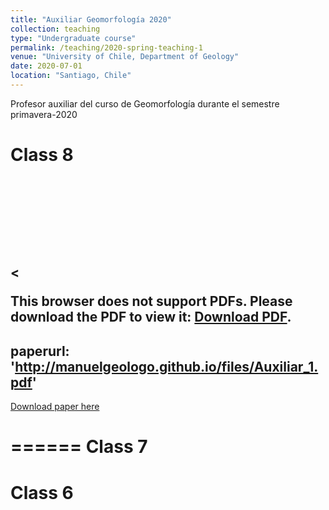```yaml
---
title: "Auxiliar Geomorfología 2020"
collection: teaching
type: "Undergraduate course"
permalink: /teaching/2020-spring-teaching-1
venue: "University of Chile, Department of Geology"
date: 2020-07-01
location: "Santiago, Chile"
---
```


Profesor auxiliar del curso de Geomorfología durante el semestre primavera-2020

Class 8
======

<<object data="http://manuelgeologo.github.io/files/Auxiliar_1.pdf" type="application/pdf" width="700px" height="700px">
    <embed src="http://manuelgeologo.github.io/files/Auxiliar_1.pdf">
        <p>This browser does not support PDFs. Please download the PDF to view it: <a href="http://manuelgeologo.github.io/files/Auxiliar_1.pdf">Download PDF</a>.</p>
    </embed>
</object>
---
paperurl: 'http://manuelgeologo.github.io/files/Auxiliar_1.pdf'
--- 
[Download paper here](http://manuelgeologo.github.io/files/Auxiliar_1.pdf)

======
Class 7
======

Class 6
======